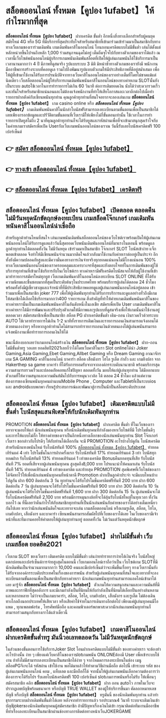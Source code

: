 # สล็อตออนไลน์ ทั้งหมด【คูปอง 1ufabet】  ให้กำไรมากที่สุด

**สล็อตออนไลน์ ทั้งหมด【คูปอง 1ufabet】** ฝากเครดิต ขั้นต่ำ  อีกหนึ่งสิ่งทางเลือกสำหรับผู้คนยุคสมัยใหม่ 4G หรือ 5G ที่มีบริการที่สุดประทับใจสำหรับสมาชิกที่เข้ามาร่วมเข้าร่วมมาเป็นสมาชิกกับทางทางเว็บเกมของเราร่วมเดิมพัน เกมเดิมพันคาสิโนออนไลน์ โอนถอนเครดิตแบบไม่มีขั้นต่ำ เล่นได้ตั้งแต่ หลักหน่วยขึ้นไปจนถึงหลัก 1,000 ร่วมสนุกจนฉุดไม่อยู่ เต็มอิ่มจุใจไปกับทางตัวเกมของเราได้แล้ว ณ เวลานี้เว็บไซต์พนันออนไลน์ผู้บริการเกมพนันเดิมพันสล็อตที่เปิดให้ผู้เล่นเกมพนันได้ใช้บริการมาเป็นเวลานานมากกว่า 4 ปี มีภาพที่ดูสมจริง รูปแบบระบบ 3 มิติ
มิหนำซ้ำทางตัวเกมของเรายังมี พนักงานมืออาชีพการสร้างระบบที่คอยดูเล  รวมไปถึงพัฒนารูปแบบตัวเกมให้มีประสิทธิภาพที่ดีอยู่สม่ำเสมอ เพื่อให้ผู้ที่เข้ามาใช้งานได้รับการปรนนิบัติจากทางเว็บคาสิโนออนไลน์ของเราอย่างเต็มที่โดยไม่ขาดแม้แต่นิดเดียว เว็บสล็อตออนไลน์ผู้ให้บริการเกมเดิมพันพนันคาสิโนออนไลน์ของทางค่ายเกม  SLOTนั้นยังเป็นระบบ autoใช้เวลาในการทำรายการไม่เกิน 60 วินาที ต่อการเติมยอดเงิน นับได้ว่าสะดวกรวดเร็ว และทันใจสำหรับสมาชิกแน่นอนและไม่ต้องแจ้งพนักงานที่ทำให้เสียโอกาสและเวลาอีกต่อไปเมื่อทำรายการฝากตังค์กับเซียนพนันทุกท่าน
คุณลูกค้าทุกท่านที่สนใจอยากจะลองเล่นเกม **สล็อตออนไลน์ ทั้งหมด【คูปอง 1ufabet】** เกม casino online หรือ ***สล็อตออนไลน์ ทั้งหมด【คูปอง 1ufabet】*** เกมเดิมพันพนันคาสิโนนักล่าโบนัสฟรีสามารถลงทะเบียนตามขั้นตอนเพื่อเป็นสมาชิกได้เลยเพียงกรอกข้อมูลและปรัวัติตามขั้นตอนที่เว็บเรามีให้เพียงไม่กี่ขั้นตอนเท่านั้น ใช้เวลาในการทำรายการเปิดยูสไม่ถึง 2 นาทีคุณลูกค้าทุกท่านก็จะได้รับยูสและรหัสผ่านเพื่อที่จะเข้ามาสนุกสุดเร้าใจกับในค่ายเกมเราสมัครเพื่อเปิด Userกับเว็บเกมพนันออนไลน์ของเราณ วันนี้รับเลยโบนัสเครดิตฟรี 100 เปอร์เซ็นต์

## 👉 [สมัคร สล็อตออนไลน์ ทั้งหมด【คูปอง 1ufabet】](https://archa888.com/)
## 👉 [ทางเข้า สล็อตออนไลน์ ทั้งหมด【คูปอง 1ufabet】](https://archa888.com/)
## 👉 [สล็อตออนไลน์ ทั้งหมด【คูปอง 1ufabet】 เครดิตฟรี](https://archa888.com/)

## สล็อตออนไลน์ ทั้งหมด【คูปอง 1ufabet】 เปิดตลอด ตลอดคืน ไม่มีวันหยุดนักขัตฤกษ์ลงทะเบียน เกมสล็อตโจ๊กเกอร์ เกมเดิมพันพนันคาสิโนออนไลน์น่าเชื่อถือ

สำหรับลูกค้าท่านไหนที่สนใจ เล่นเกมพนันเดิมพันสล็อตออนไลน์ของเว็บไซต์เราพร้อมเปิดให้ผู้เล่นเกมพนันออนไลน์ได้รับการดูแลแล้ววันนี้สุดยอดเว็บพนันเดิมพันออนไลน์ที่มาแรงในตอนนี้ พร้อมดูแลลูกค้าทุกท่านได้ตลอดทั้งวัน ไม่มีวันหยุด เข้าร่วมมาเป็นสมาชิก โจ๊กเกอร์ SLOT โบนัสเข้าง่าย แจ็กพอตเข้าตลอด จึงทำให้มีเซียนพนันจำนวนมากติดใจแล้วกลับมาใช้งานกับค่ายเราต่ออยู่เป็นประจำ อีกทั้งยังมีความปลอดภัยสูงและมีความั่นคงทางการเงินจ่ายจริงทุกยอดแน่นอนไม่มีโกงแน่นอน 100% ทางเว็บเกมพนันออนไลน์ของเราครอบคลุมและครบวงจรที่สุดและยังตอบโจทย์ในการเดิมพันของผู้ใช้บริการทุกท่านที่เข้ามาใช้บริการกับในเว็บไซต์เรา
ทางค่ายเรามีฟรีเครดิตโบนัสแจกให้กับผู้ใช้งานที่เข้ามาทำรายการสมัครใหม่ทุกยูส เว็บเกมเดิมพันคาสิโนออนไลน์ลงทะเบียน SLOT ONLINE ที่ได้รับความนิยมและชื่นชอบมากที่สุดเป็นระดับต้นๆในประเทศไทย พร้อมบริการผู้เล่นได้ตลอด 24 ชั่วโมงพร้อมทั้งยังมีผู้เชี่ยวชาญและเจ้าหน้าที่ที่มีประสิทธิภาพคอยดูแลผู้เล่นเกมพนันออนไลน์อยู่ตลอด เข้าร่วมมาเพื่อเป็นสมาชิก joker 777 เพื่อให้ผู้เดิมพันทุกท่านได้รับการบริการและดูแลอย่างทั่วถึงมีเกมให้สมาชิกได้เลือกใช้บริการมากกว่า400 รายการเกม
สิ่งสำคัญที่ทำให้ค่ายเกมเดิมพันพนันคาสิโนของทางค่ายเรานั้นเป็นเกมเดิมพันพนันคาสิโนอันดับหนึ่งในเอเชีย สมัครเพื่อเปิด User  เกมเดิมพันคาสิโนทางค่ายเราได้มีการพัฒนาและปรับปรุงตัวเกมให้มีภาพและรูปแบบที่ดูสมจริงเพื่อให้เกมนั้นน่าใช้งานอยู่ตลอดเวลา สมัครสมาชิกเพื่อเป็นสมาชิก สล็อต PG ฝากเครดิตขั้นต่ำ เติม-ถอน เงินรวดเร็วด้วยระบบ AUTO ใช้เวลาทำรายการไม่เกิน 1-2 นาทีทั้งรายการเติมเงินและรายการถอนเงินสามารถแจ้งถอนได้ด้วยตนเองง่ายๆ หรือหากลูกค้าท่านใดไม่สามารถทำรายการถอนเงินด้วยตนเองได้ผู้เล่นพนันสามารถแจ้งพนักงานเพื่อทำรายการถอนเงินให้ได้

ขณะนี้ต้องบอกเลยว่าเกมออนไลน์สร้างเงิน **สล็อตออนไลน์ ทั้งหมด【คูปอง 1ufabet】** ฝาก-ถอน ไม่มีขั้นต่ำทรู วอเลท ยอดฮิตปี2021เลยก็ว่าได้โดยเว็บคาสิโนเรา Slot onlineได้นำ  Joker Gaming,Asia Gaming,Ebet Gaming,Allbet Gaming หรือ Dream Gaming อาณาจักรเกม SA GAMING คาสิโนออนไลน์ บาคาร่า สล็อต เสือมังกร ไฮโล รูเล็ต กำถั่ว และ เกมยิงปลา จาก Hakerthep sa game บาคาร่า ที่ได้รับการยอมรับจากจากองค์กรระบดับนานาชาติ พร้อมบริการสุดความสามารถรวดเร็วและปลอดภัยคอยแก้ไขปัญหา ตลอดทั้งวัน มอบให้แก่ผู้เล่นทุกท่าน ได้มีออกแบบตัวเกมที่ให้ความสนุกและความมันส์มันไปกับการหมุนวงวล้อ ได้ ตลอด 24 ชั่วโมง แล้วแต่ความต้องการของเซียนพนันทุกคนผ่านบนMobile Phone , Computer และTabletที่เป็นระบบios และ androidแบบพกพา เรียนรู้ประสบการณ์และพัฒนาสู่การเป็นนักปั่นสล็อตระดับประเทศ

## สล็อตออนไลน์ ทั้งหมด【คูปอง 1ufabet】 เติมเครดิตแบบไม่มีขั้นต่ำ โบนัสสุดแสนพิเศษให้กับนักเดิมพันทุกท่าน

 PROMOTION  **สล็อตออนไลน์ ทั้งหมด【คูปอง 1ufabet】** ฝากเครดิต ขั้นต่ำ ที่ในเว็บของเราอยากจะมอบให้แก่  นักเล่นพนันทุกคน หรือนักเดิมพันทุกคนที่กำลังมองหาเว็บไซต์ที่มี โปรโมชั่นดีๆ และการให้แบบไม่กั๊ก ให้ทางค่ายของเราเป็นอีกหนึ่งทางเลือกของนักเล่นพนันทุกท่าน Slot โจ๊กเกอร์ เว็บเรา ขอกล่าวกับโปรดีๆ ให้กับท่านได้เลือกกัน จะมี PROMOTION อะไรบ้างไปดูกัน
โบนัสเครดิตสำหรับนักแทงพนันใหม่ รับโบนัสทันที 100% [สล็อตออนไลน์ ทั้งหมด【คูปอง 1ufabet】](https://archa888.com/) ทำยอดเทิร์นแค่ 4 เท่า
โปรโมชั่นในการฝากครั้งแรก รับโบนัสทันที 17% ทำยอดเทิร์นแค่ 3 เท่า
โบนัสทุกยอดฝาก รับโบนัสทันที 13% ทำยอดเทิร์นแค่ 1 เท่าของเครดิต
Bonusคืนยอดทุนที่เสีย รับโบนัสทันที 7% ยอดที่เสียจากผู้เล่นพนันทุกคน สูงสุดถึง8,000 บาท
โปรแนะนำให้คนมาเล่น รับโบนัสทันที 14% ทำยอดเทิร์นแค่ 4 เท่าของเครดิต
และท้ายสุด PROMOTION สุดพิเศษที่เว็บไซต์ของเราได้จัดหาไว้ให้เพื่อนักเล่นพนันทุกคนที่หน้าตาดี  Promotion ฝากเป็นลูกค้าประจำ จะมีแบบไหนบ้างไปดูกัน
ฝาก 600 ติดต่อกัน 3 วัน ทุกท่านจะได้รับโปรโมชั่นเครดิตฟรีทันที 200 บาท
ฝาก 600 ติดต่อกัน 7 วัน ผู้เล่นทุกคนจะได้รับโปรโมชั่นเครดิตฟรีทันที 900 บาท
ฝาก 300 ติดต่อกัน 10 วัน ผู้เล่นพนันจะได้รับโปรโมชั่นเครดิตฟรีทันที 1,600 บาท
ฝาก 300 ติดต่อกัน 15 วัน ผู้เล่นพนันจะได้รับโบนัสเครดิตฟรีทันที 2,100 บาท
พร้อมมีการหมุนกงล้อที่จะได้ลุ้นรับโบนัสใหญ่ในทุกเวลา ทั้งวัน บอกไว้ ณ ที่นี้เลยว่าคืนกำไรให้กับสมาชิกทุกท่านที่เป็นนักเล่นพนันกับค่ายของเราได้อย่างเต็มเหนี่ยวกันไปเลย หากว่านักเล่นพนันติดใจและอยากจะเล่น เกมสล็อตออนไลน์ หรือเกมรูเล็ต, สล็อต, ไฮโล, เกมยิงปลา, เสือมังกร และบาคาร่า เซียนพนันสามารถสัมผัสไปที่เว็บของเราได้เลย ในเว็บของเรามีเจ้าหน้าที่และทีมงานคอยให้คำตอบให้ผู้เล่นทุกท่านอยู่ ตลอดทั้งวัน ไม่เว้นแต่วันหยุดนักขัตฤกษ์

## สล็อตออนไลน์ ทั้งหมด【คูปอง 1ufabet】 ฝากไม่มีขั้นต่ำ  เว็บเกมสล็อต ยอดฮิต2021

เว็บเกม SLOT ของเว็บเรา เติมเครดิต แบบไม่มีขั้นต่ำ เล่นง่ายทำรายการง่ายได้เงินจริง โบนัสใหญ่แตกบ่อยและเปอร์เซ็นต์การจ่ายสูงสุดในตอนนี้ เว็บเกมออนไลน์เราถือว่าเป็น เว็บไซต์เกม SLOTที่มีนักเดิมพันเป็นจำนวนมากมากกว่า 10,000 คนและมีเปอร์เซ็นต์ว่าจะเพิ่มขึ้นเรื่อยๆ ทางเว็บเรานั้นยังได้รับจากองค์กรระบดับประเทศในเรื่องของการพนัน สำหรับผู้เล่นพนันทุกคนที่สนใจและอยากที่จะลงทะเบียนตามขั้นตอนเพื่อเป็นสมาชิกกับทางค่ายเรา นักเล่นเกมพนันทุกท่านสามารถแอดไลน์เข้ามาได้เลย
	มารู้จัก **สล็อตออนไลน์ ทั้งหมด【คูปอง 1ufabet】** ตัวเกมให้ความสนุกสนานและความมันส์ที่มีภาพและกราฟิกที่สุดอลังการ และมีเกมกำลังเป็นที่นิยมให้กับกำลังเป็นที่นิยมได้เลือกปั่นอย่างล้นหลามและหลากหลาย  ไม่ว่าจะเป็นเกมบาคาร่า, สล็อต, ไฮโล, เกมยิงปลา, เสือมังกร และรูเล็ต ไม่ต้องเดินทางไกลถึงนอกประเทศให้เสียเวลา หรือเสียค่าใช้จ่ายในการเดินทางอีกต่อไป เพียงแค่ผู้เล่นทุกคนมีไอแพด , ทุกแพลตฟอร์ม , โทรศัพท์มือถือ และคอมพิวเตอร์พกพาสะดวกนักเล่นเกมพนันทุกท่านก็สามารถร่วมสนุกกับทางเราได้แล้วเดี๋ยวนี้

## สล็อตออนไลน์ ทั้งหมด【คูปอง 1ufabet】 เกมคาสิโนออนไลน์ฝากเครดิตขั้นต่ำทรู มันนี่วอเลทตลอดวัน ไม่มีวันหยุดนักขัตฤกษ์

ในส่วนของขั้นตอนการใช้บริการJoker Slot โอนฝากเครดิตแบบไม่มีขั้นต่ำ ของทางค่ายเรา จะต้องทำอะไรบ้างนั้น ง่าย ๆ เพียงแค่เว็บคาสิโนของเราslotเกมพนัน ONLONEต้องมี User เพื่อเข้าระบบใช้งาน ถ้ายังไม่มีสามารถลงทะเบียนเป็นสมาชิกได้ง่าย ๆ จากโหมดการลงทะเบียนในช่อง เมนู สล็อตPGจึงจะได้ รหัสผ่าน เข้าใช้งาน พอได้มาแล้วให้ทำตามวิธีผ่านมือถือ ต่อไปนี้
เข้าระบบ รหัส  ของผู้เล่นเกมพนันออนไลน์ คอม , แท็บเลต และมือถือก็ได้
จากนั้นให้ผู้เล่นเกมพนันเลือกความต้องการว่า ต้องการจะได้รับโปร รับเลยโบนัสเครดิตฟรี 100 เปอร์เซ็นต์ slotเกมการพนันหรือไม่รับ
ให้เพื่อนๆสมัครสมาชิก คลิก **สล็อตออนไลน์ ทั้งหมด【คูปอง 1ufabet】** ฝาก ถอน autoไว ภาพในเว็บจะปรากฏเลขบัญชีพร้อมธนาคาร หรือบัญชี TRUE WALLET ของผู้ให้บริการขึ้นมา
คัดลอกหมายเลขบัญชี หรือบัญชี **สล็อตออนไลน์ ทั้งหมด【คูปอง 1ufabet】** ทรูมันนี่ ของนักเดิมพันทุกท่าน แล้วทำธุรกรรมระบบฝากเดิมพันขั้นต่ำได้เลย
หลังจากทำรายการแล้ว รอประมาณ4 วินาที ระบบจะเติมเงินเข้าบัญชีjokerของนักเดิมพันทุกคนผู้สมัครสมาชิก
ถ้ามีปัญหาเรื่องเงินไม่เข้า กรุณาติดต่อทีมงานมืออาชีพ ที่ทำเรื่องลงทะเบียนเป็นสมาชิกผ่านช่องทางการติดต่อทางหน้าเว็บJOKERGAME


